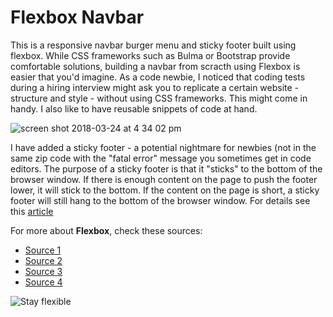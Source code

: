 # Flexbox Navbar

This is a responsive navbar burger menu and sticky footer built using flexbox. While CSS frameworks such as Bulma or Bootstrap provide comfortable solutions, building a navbar from scracth using Flexbox is easier that you'd imagine. As a code newbie, I noticed that coding tests during a hiring interview might ask you to replicate a certain website - structure and style - without using CSS frameworks. This might come in handy. I also like to have reusable snippets of code at hand.

![screen shot 2018-03-24 at 4 34 02 pm](https://user-images.githubusercontent.com/29477363/37866342-551c46c6-2f81-11e8-88f0-da88e888f593.png)


I have added a sticky footer - a potential nightmare for newbies (not in the same zip code with the "fatal error" message you sometimes get in code editors. The purpose of a sticky footer is that it "sticks" to the bottom of the browser window. If there is enough content on the page to push the footer lower, it will stick to the bottom. If the content on the page is short, a sticky footer will still hang to the bottom of the browser window. For details see this [article](https://css-tricks.com/couple-takes-sticky-footer/)

For more about **Flexbox**, check these sources:
 
- [Source 1](https://css-tricks.com/snippets/css/a-guide-to-flexbox/)
- [Source 2](https://scotch.io/tutorials/a-visual-guide-to-css3-flexbox-properties)
- [Source 3](https://developer.mozilla.org/en-US/docs/Learn/CSS/CSS_layout/Flexbox)
- [Source 4](http://flexboxfroggy.com/)

![Stay flexible](https://media.giphy.com/media/1qFVRwhVfRnOw/giphy.gif)

 
